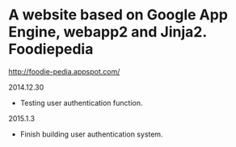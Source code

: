 A website based on Google App Engine, webapp2 and Jinja2.
Foodiepedia
===================
http://foodie-pedia.appspot.com/



2014.12.30
- Testing user authentication function.

2015.1.3
- Finish building user authentication system.
